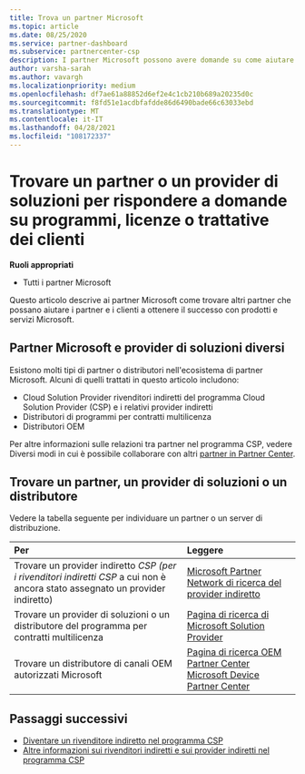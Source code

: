 ```yaml
---
title: Trova un partner Microsoft
ms.topic: article
ms.date: 08/25/2020
ms.service: partner-dashboard
ms.subservice: partnercenter-csp
description: I partner Microsoft possono avere domande su come aiutare i clienti o programmi specifici. Trovare altri partner che possono essere di aiuto.
author: varsha-sarah
ms.author: vavargh
ms.localizationpriority: medium
ms.openlocfilehash: df7ae61a88852d6ef2e4c1cb210b689a20235d0c
ms.sourcegitcommit: f8fd51e1acdbfafdde86d6490bade66c63033ebd
ms.translationtype: MT
ms.contentlocale: it-IT
ms.lasthandoff: 04/28/2021
ms.locfileid: "108172337"
---
```

# <a name="find-a-partner-or-solution-provider-to-answer-questions-about-programs-licensing-or-customer-deals"></a>Trovare un partner o un provider di soluzioni per rispondere a domande su programmi, licenze o trattative dei clienti 

**Ruoli appropriati**

- Tutti i partner Microsoft

Questo articolo descrive ai partner Microsoft come trovare altri partner che possano aiutare i partner e i clienti a ottenere il successo con prodotti e servizi Microsoft.

## <a name="different-microsoft-partners-and-solution-providers"></a>Partner Microsoft e provider di soluzioni diversi

Esistono molti tipi di partner o distributori nell'ecosistema di partner Microsoft. Alcuni di quelli trattati in questo articolo includono:

- Cloud Solution Provider rivenditori indiretti del programma Cloud Solution Provider (CSP) e i relativi provider indiretti
- Distributori di programmi per contratti multilicenza
- Distributori OEM

Per altre informazioni sulle relazioni tra partner nel programma CSP, vedere Diversi modi in cui è possibile collaborare con altri [partner in Partner Center](work-with-other-partners.md).

## <a name="find-a-partner-solution-provider-or-distributor"></a>Trovare un partner, un provider di soluzioni o un distributore

Vedere la tabella seguente per individuare un partner o un server di distribuzione.

|Per  | Leggere  |
|:------------------|:--------------- |
|Trovare un provider indiretto *CSP (per i rivenditori indiretti CSP* a cui non è ancora stato assegnato un provider indiretto) | [Microsoft Partner Network di ricerca del provider indiretto](https://partner.microsoft.com/membership/cloud-solution-provider/find-a-provider)  |
|Trovare un provider di soluzioni o un distributore del programma per contratti multilicenza  | [Pagina di ricerca di Microsoft Solution Provider](https://www.microsoft.com/solution-providers/home)  |
|Trovare un distributore di canali OEM autorizzati Microsoft  | [Pagina di ricerca OEM Partner Center Microsoft Device Partner Center](https://devicepartner.microsoft.com/connect/distributor)  |

## <a name="next-steps"></a>Passaggi successivi

- [Diventare un rivenditore indiretto nel programma CSP](https://partner.microsoft.com/licensing)
- [Altre informazioni sui rivenditori indiretti e sui provider indiretti nel programma CSP](work-with-other-partners.md)